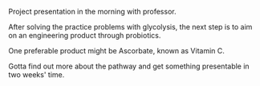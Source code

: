 Project presentation in the morning with professor.

After solving the practice problems with glycolysis, the next step is to aim on an engineering product through probiotics.

One preferable product might be Ascorbate, known as Vitamin C.

Gotta find out more about the pathway and get something presentable in two weeks' time. 